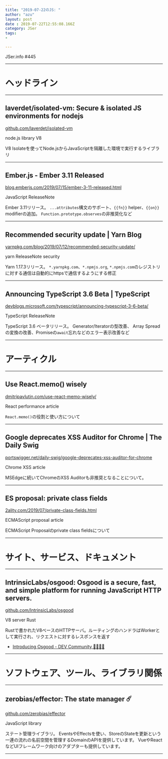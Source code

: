 ```yaml
---
title: "2019-07-22のJS: "
author: "azu"
layout: post
date : 2019-07-22T12:55:08.166Z
category: JSer
tags:
-

---
```


JSer.info #445

----

<h1 class="site-genre">ヘッドライン</h1>

----

## laverdet/isolated-vm: Secure & isolated JS environments for nodejs
[github.com/laverdet/isolated-vm](https://github.com/laverdet/isolated-vm "laverdet/isolated-vm: Secure & isolated JS environments for nodejs")
<p class="jser-tags jser-tag-icon"><span class="jser-tag">node.js</span> <span class="jser-tag">library</span> <span class="jser-tag">V8</span></p>

V8 Isolateを使ってNode.jsからJavaScriptを隔離した環境で実行するライブラリ


----

## Ember.js - Ember 3.11 Released
[blog.emberjs.com/2019/07/15/ember-3-11-released.html](https://blog.emberjs.com/2019/07/15/ember-3-11-released.html "Ember.js - Ember 3.11 Released")
<p class="jser-tags jser-tag-icon"><span class="jser-tag">JavaScript</span> <span class="jser-tag">ReleaseNote</span></p>

Ember 3.11リリース。
`...attributes`構文のサポート、`{{fn}}` helper、`{{on}}` modifierの追加。
`Function.prototype.observes`の非推奨化など


----

## Recommended security update | Yarn Blog
[yarnpkg.com/blog/2019/07/12/recommended-security-update/](https://yarnpkg.com/blog/2019/07/12/recommended-security-update/ "Recommended security update | Yarn Blog")
<p class="jser-tags jser-tag-icon"><span class="jser-tag">yarn</span> <span class="jser-tag">ReleaseNote</span> <span class="jser-tag">security</span></p>

Yarn 1.17.3リリース。
`*.yarnpkg.com`、`*.npmjs.org`, `*.npmjs.com`のレジストリに対する通信は自動的にhttpsで通信するようにする修正


----

## Announcing TypeScript 3.6 Beta | TypeScript
[devblogs.microsoft.com/typescript/announcing-typescript-3-6-beta/](https://devblogs.microsoft.com/typescript/announcing-typescript-3-6-beta/ "Announcing TypeScript 3.6 Beta | TypeScript")
<p class="jser-tags jser-tag-icon"><span class="jser-tag">TypeScript</span> <span class="jser-tag">ReleaseNote</span></p>

TypeScript 3.6 ベータリリース。
Generator/Iteratorの型改善、 Array Spreadの変換の改善、Promiseの`await`忘れなどのエラー表示改善など


----
<h1 class="site-genre">アーティクル</h1>

----

## Use React.memo() wisely
[dmitripavlutin.com/use-react-memo-wisely/](https://dmitripavlutin.com/use-react-memo-wisely/ "Use React.memo() wisely")
<p class="jser-tags jser-tag-icon"><span class="jser-tag">React</span> <span class="jser-tag">performance</span> <span class="jser-tag">article</span></p>

`React.memo()`の役割と使い方について


----

## Google deprecates XSS Auditor for Chrome | The Daily Swig
[portswigger.net/daily-swig/google-deprecates-xss-auditor-for-chrome](https://portswigger.net/daily-swig/google-deprecates-xss-auditor-for-chrome "Google deprecates XSS Auditor for Chrome | The Daily Swig")
<p class="jser-tags jser-tag-icon"><span class="jser-tag">Chrome</span> <span class="jser-tag">XSS</span> <span class="jser-tag">article</span></p>

MSEdgeに続いてChromeのXSS Auditorも非推奨となることについて。


----

## ES proposal: private class fields
[2ality.com/2019/07/private-class-fields.html](https://2ality.com/2019/07/private-class-fields.html "ES proposal: private class fields")
<p class="jser-tags jser-tag-icon"><span class="jser-tag">ECMAScript</span> <span class="jser-tag">proposal</span> <span class="jser-tag">article</span></p>

ECMAScript Proposalのprivate class fieldsについて


----
<h1 class="site-genre">サイト、サービス、ドキュメント</h1>

----

## IntrinsicLabs/osgood: Osgood is a secure, fast, and simple platform for running JavaScript HTTP servers.
[github.com/IntrinsicLabs/osgood](https://github.com/IntrinsicLabs/osgood "IntrinsicLabs/osgood: Osgood is a secure, fast, and simple platform for running JavaScript HTTP servers.")
<p class="jser-tags jser-tag-icon"><span class="jser-tag">V8</span> <span class="jser-tag">server</span> <span class="jser-tag">Rust</span></p>

Rustで書かれたV8ベースのHTTPサーバ。ルーティングのハンドラはWorkerとして実行され、リクエストに対するレスポンスを返す

- [Introducing Osgood - DEV Community 👩‍💻👨‍💻](https://dev.to/tlhunter/introducing-osgood-4k1m "Introducing Osgood - DEV Community 👩‍💻👨‍💻")

----
<h1 class="site-genre">ソフトウェア、ツール、ライブラリ関係</h1>

----

## zerobias/effector: The state manager ☄️
[github.com/zerobias/effector](https://github.com/zerobias/effector "zerobias/effector: The state manager ☄️")
<p class="jser-tags jser-tag-icon"><span class="jser-tag">JavaScript</span> <span class="jser-tag">library</span></p>

ステート管理ライブラリ。
EventsやEffectsを使い、StoreのStateを更新という一連の流れの名前空間を管理するDomainのAPIを提供しています。
VueやReactなどUIフレームワーク向けのアダプターも提供しています。


----
